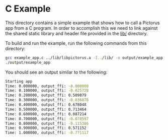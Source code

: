 # C Example

This directory contains a simple example that shows how to call a Pictorus app from a C program. In order to accomplish this we need to link against the shared static library and header file provided in the [lib/](../lib/) directory.

To build and run the example, run the following commands from this directory:

```bash
gcc example_app.c ../lib/libpictorus.a -I../lib/ -o output/example_app -lpthread -Wl,--no-as-needed -ldl -lm
./output/example_app
```

You should see an output similar to the following:

```bash
Starting app
Time: 0.000000, output_ffi: -0.000000
Time: 0.100000, output_ffi: -0.025728
Time: 0.200000, output_ffi: 0.509879
Time: 0.300000, output_ffi: -0.036878
Time: 0.400000, output_ffi: 0.678048
Time: 0.500000, output_ffi: 0.713464
Time: 0.600000, output_ffi: 0.087214
Time: 0.700000, output_ffi: -0.078597
Time: 0.800000, output_ffi: -0.115386
Time: 0.900000, output_ffi: 0.571152
Time: 1.000000, output_ffi: -0.771117
```
